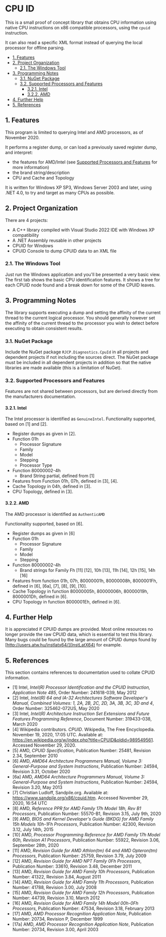 # CPU ID <!-- omit in toc -->

This is a small proof of concept library that obtains CPU information using
native CPU instructions on x86 compatible processors, using the `cpuid`
instruction.

It can also read a specific XML format instead of querying the local processor
for offline parsing.

- [1. Features](#1-features)
- [2. Project Organization](#2-project-organization)
  - [2.1. The Windows Tool](#21-the-windows-tool)
- [3. Programming Notes](#3-programming-notes)
  - [3.1. NuGet Package](#31-nuget-package)
  - [3.2. Supported Processors and Features](#32-supported-processors-and-features)
    - [3.2.1. Intel](#321-intel)
    - [3.2.2. AMD](#322-amd)
- [4. Further Help](#4-further-help)
- [5. References](#5-references)

## 1. Features

This program is limited to querying Intel and AMD processors, as of November
2020.

It performs a register dump, or can load a previously saved register dump, and
interpret:

- the features for AMD/Intel (see [Supported Processors and
  Features](#31-supported-processors-and-features) for more information)
- the brand string/description
- CPU and Cache and Topology

It is written for Windows XP SP3, Windows Server 2003 and later, using .NET 4.0,
to try and target as many CPUs as possible.

## 2. Project Organization

There are 4 projects:

- A C++ library compiled with Visual Studio 2022 IDE with Windows XP
  compatibility
- A .NET Assembly reusable in other projects
- CPUID for Windows
- CPUID Console to dump CPUID data to an XML file

### 2.1. The Windows Tool

Just run the Windows application and you'll be presented a very basic view. The
first tab shows the basic CPU identification features. It shows a tree for each
CPUID node found and a break down for some of the CPUID leaves.

## 3. Programming Notes

The library supports executing a dump and setting the affinity of the current
thread to the current logical processor. You should generally however set the
affinity of the current thread to the processor you wish to detect before
executing to obtain consistent results.

### 3.1. NuGet Package

Include the NuGet package `RJCP.Diagnostics.CpuId` in all projects and dependent
projects if not including the sources direct. The NuGet package must be included
in all dependent projects in addition so that the native libraries are made
available (this is a limitation of NuGet).

### 3.2. Supported Processors and Features

Features are not shared between processors, but are derived directly from the
manufacturers documentation.

#### 3.2.1. Intel

The Intel processor is identified as `GenuineIntel`. Functionality supported,
based on [1] and [2].

- Register dumps as given in [2].
- Function 01h
  - Processor Signature
  - Family
  - Model
  - Stepping
  - Processor Type
- Function 80000002-4h
  - Brand String partial, defined from [1]
- Features from Function 01h, 07h, defined in [3], [4].
- Cache Topology in 04h, defined in [3].
- CPU Topology, defined in [3].

#### 3.2.2. AMD

The AMD processor is identified as `AuthenticAMD`

Functionality supported, based on [6].

- Register dumps as given in [6]
- Function 01h
  - Processor Signature
  - Family
  - Model
  - Stepping
- Function 80000002-4h
  - Brand strings for Family Fh [11] [12], 10h [13], 11h [14], 12h [15], 14h
    [16]
- Features from function 01h, 07h, 80000001h, 80000008h, 8000001Fh, defined in
  [6], [6a], [7], [8], [9], [10].
- Cache Topology in function 80000005h, 80000006h, 80000019h, 8000001Dh, defined
  in [6].
- CPU Topology in function 8000001Eh, defined in [6].

## 4. Further Help

It is appreciated if CPUID dumps are provided. Most online resources no longer
provide the raw CPUID data, which is essential to test this library. Many bugs
could be found by the large amount of CPUID dumps found by
[http://users.atw.hu/instlatx64/](InstLatX64) for example.

## 5. References

This section contains references to documentation used to collate CPUID
information.

- [1] Intel, _Intel(R) Processor Identification and the CPUID Instruction,
  Application Note 485_, Order Number: 241618-039, May 2012
- [2] Intel, _Intel(R) 64 and IA-32 Architectures Software Developer's Manual,
  Combined Volumes: 1, 2A, 2B, 2C, 2D, 3A, 3B, 3C, 3D and 4_, Order Number:
  325462-072US, May 2020
- [3] Intel, _Intel(R) Architecture Instruction Set Extensions and Future
  Features Programming Reference_, Document Number: 319433-038, March 2020
- [4] Wikipedia contributors. _CPUID_. Wikipedia, The Free Encyclopedia.
  November 19, 2020, 17:05 UTC. Available at:
  https://en.wikipedia.org/w/index.php?title=CPUID&oldid=989549561. Accessed
  November 29, 2020.
- [5] AMD, _CPUID Specification_, Publication Number: 25481, Revision 2.34,
  September 2010
- [6] AMD, _AMD64 Architecture Programmers Manual, Volume 3: General-Purpose and
  System Instructions_, Publication Number: 24594, Revision 3.31, October 2020
- [6a] AMD, _AMD64 Architecture Programmers Manual, Volume 3: General-Purpose and
  System Instructions_, Publication Number: 24594, Revision 3.20, May 2013
- [7] Christian Ludloff, Sandpile.org. Available at:
  https://www.sandpile.org/x86/cpuid.htm. Accessed November 29, 2020, 16:54 UTC
- [8] AMD, _Reference PPR for AMD Family 17h Model 18h, Rev B1 Processors_,
  Publication Number: 55570-B1, Revision 3.15, July 9th, 2020
- [9] AMD, _BIOS and Kernel Developer's Guide (BKDG) for AMD Family 15h Models
  10h-1Fh Processors_, Publication Number: 42300, Revision 3.12, July 14th, 2015
- [10] AMD, _Processor Programming Reference for AMD Family 17h Model 60h,
  Revision A1 Processors_, Publication Number: 55922, Revision 3.06, September
  28th, 2020
- [11] AMD, _Revision Guide for AMD Athlon(tm) 64 and AMD Opteron(tm)
  Processors_, Publication Number: 25759, Revision 3.79, July 2009
- [12] AMD, _Revision Guide for AMD NPT Family 0Fh Processors_, Publication
  Number: 33610, Revision 3.48, December 2011
- [13] AMD, _Revision Guide for AMD Family 10h Processors_, Publication Number:
  41322, Revision 3.84, August 2011
- [14] AMD, _Revision Guide for AMD Family 11h Processors_, Publication Number:
  41788, Revision 3.00, July 2008
- [15] AMD, _Revision Guide for AMD Family 12h Processors_, Publication Number:
  44739, Revision 3.10, March 2012
- [16] AMD, _Revision Guide for AMD Family 14h Model 00h-0Fh Processors_,
  Publication Number: 47534, Revision 3.18, February 2013
- [17] AMD, _AMD Processor Recognition Application Note_, Publication Number:
  20734, Revision P, December 1999
- [17a] AMD, _AMD Processor Recognition Application Note_, Publication Number:
  20734, Revision 3.00, April 2003
